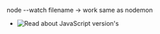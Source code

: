 node --watch filename -> work same as nodemon

- ![Read about JavaScript version's](https://www.w3schools.com/js/js_versions.asp)